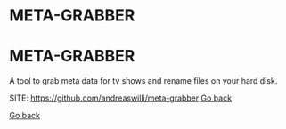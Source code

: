 # META-GRABBER
# META-GRABBER

 A tool to grab meta data for tv shows and
 rename files on your hard disk.

 SITE: https://github.com/andreaswilli/meta-grabber
 [Go back](https://portable-linux-apps.github.io/apps.html)

 [Go back](https://portable-linux-apps.github.io/apps.html)
